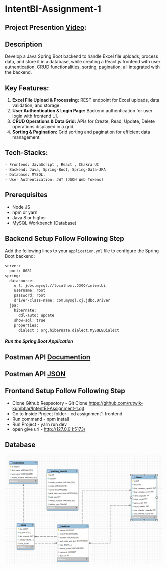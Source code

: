 # IntentBI-Assignment-1
## Project Presention [Video](link):

## Description
Develop a Java Spring Boot backend to handle Excel file uploads, process data, and store it in a database, while creating a React.js frontend with user authentication, CRUD functionalities, sorting, pagination, all integrated with the backend.

## Key Features:

1. **Excel File Upload & Processing:** REST endpoint for Excel uploads, data validation, and storage.
2. **User Authentication & Login Page:** Backend authentication for user login with frontend UI.
3. **CRUD Operations & Data Grid:** APIs for Create, Read, Update, Delete operations displayed in a grid.
4. **Sorting & Pagination:** Grid sorting and pagination for efficient data management.

## Tech-Stacks:
    - Frontend: JavaScript , React , Chakra UI
    - Backend: Java, Spring-Boot, Spring-Data-JPA
    - Database: MYSQL.
    - User Authentication: JWT (JSON Web Tokens)
    
## Prerequisites
- Node JS
- npm or yarn
- Java 8 or higher
- MySQL Workbench (Database)
  
## Backend Setup Follow Following Step  
Add the following lines to your `application.yml` file to configure the Spring Boot backend:
```base
server:
  port: 8081
spring:
  datasource:
    url: jdbc:mysql://localhost:3306/intentbi
    username: root
    password: root
    driver-class-name: com.mysql.cj.jdbc.Driver
  jpa:
    hibernate:
      ddl-auto: update
    show-sql: true
    properties:
      dialect : org.hibernate.dialect.MySQL8Dialect
```
##### Run the Spring Boot Application

## Postman API [Documention](https://bold-comet-967671.postman.co/workspace/2b9819d1-5f1d-4df2-8ceb-19198fc8a5ee/documentation/24834453-ff7e90a2-9481-465a-a21a-5c9db56dda46)

## Postman API [JSON](https://github.com/rutwik-kumbhar/IntentBI-Assignment-1/blob/main/Intentbi-Assignment-1.postman_collection.json)

## Frontend Setup Follow Following Step  
 - Clone Github Respsotory  - Git Clone https://github.com/rutwik-kumbhar/IntentBI-Assignment-1.git
 - Go to Inside Project folder - cd assignment1-frontend
 - Run command - npm install 
 - Run Project - yarn run dev
 - open give url -  http://127.0.0.1:5173/

## Database
<img src="https://github.com/rutwik-kumbhar/Parking-Management-System/blob/main/parking-db.png" alt="Alt Text" width="700"/>
